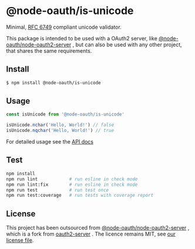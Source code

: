 # @node-oauth/is-unicode

Minimal, [RFC 6749](https://datatracker.ietf.org/doc/html/rfc6749#appendix-A)
compliant unicode validator.

This package is intended to be used with a OAuth2 server, like 
[@node-oauth/node-oauth2-server](https://github.com/node-oauth/node-oauth2-server)
, but can also be used with any other project, that shares the same 
requirements.

## Install

```bash
$ npm install @node-oauth/is-unicode
```

## Usage

```js
const isUnicode from '@node-oauth/is-unicode'

isUnicode.nchar('Hello, World!') // false
isUnicode.nqchar('Hello, World!') // true
```

For detailed usage see the [API docs](./API.md)

## Test

```sh
npm install
npm run lint            # run esline in check mode
npm run lint:fix        # run esline in check mode
npm run test            # run test once
npm run test:coverage   # run tests with coverage report
```

## License

This project has been outsourced from 
[@node-oauth/node-oauth2-server](https://github.com/node-oauth/node-oauth2-server)
, which is a fork from [oauth2-server](https://github.com/oauthjs/node-oauth2-server)
. The licence remains MIT, see [our license file](./LICENSE).
